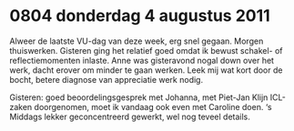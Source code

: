 # 0804 donderdag 4 augustus 2011
Alweer de laatste VU-dag van deze week, erg snel gegaan. Morgen thuiswerken. Gisteren ging het relatief goed omdat ik bewust schakel- of reflectiemomenten inlaste. Anne was gisteravond nogal down over het werk, dacht erover om minder te gaan werken. Leek mij wat kort door de bocht, betere diagnose van appreciatie werk nodig.

Gisteren: goed beoordelingsgesprek met Johanna, met Piet-Jan Klijn ICL-zaken doorgenomen, moet ik vandaag ook even met Caroline doen. ‘s Middags lekker geconcentreerd gewerkt, wel nog teveel details.